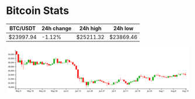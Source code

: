 # Bitcoin Stats

BTC/USDT|24h change|24h high|24h low|
|---|---|---|---|
|$23997.94|-1.12%|$25211.32|$23869.46|

<img src="./chart.svg">
